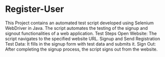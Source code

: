 # Register-User
This Project contains an automated test script developed using Selenium WebDriver in Java. The script automates the testing of the signup and signout functionalities of a web application.
Test Steps
Open Website: The script navigates to the specified website URL.
Signup and Send Registration Test Data: It fills in the signup form with test data and submits it.
Sign Out: After completing the signup process, the script signs out from the website.
